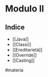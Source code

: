 # Modulo II
## Indice
* [[Java]]
* [[Classi]]
* [[Ereditarietà]]
* [[Override]]
* [[Casting]]

#materia